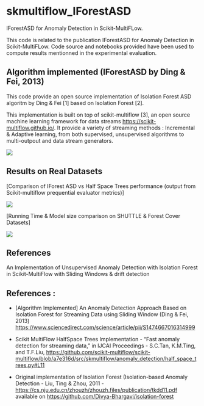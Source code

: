 # skmultiflow_IForestASD
 IForestASD for Anomaly Detection in Scikit-MultiFLow.

This code is related to the publication IForestASD for Anomaly Detection in Scikit-MultiFLow.
Code source and notebooks provided have been used to compute results mentionned in the experimental evaluation.

## Algorithm implemented (IForestASD by Ding & Fei, 2013)
This code provide an open source implementation of Isolation Forest ASD algoritm by Ding & Fei [1] based on Isolation Forest [2].

This implementation is built on top of scikit-multiflow [3], an open source machine learning framework for data streams https://scikit-multiflow.github.io/. It provide a variety of streaming methods : Incremental & Adaptive learning, from both supervised, unsupervised algorithms to multi-outpout and data stream generators.

<img src= "https://github.com/MariamBARRY/skmultiflow_IForestASD/blob/master/figures/algorithm_IForest_ASD_Ding_Fei_2013.png">


## Results on Real Datasets 

[Comparison of IForest ASD vs Half Space Trees performance (output from Scikit-multiflow prequential evaluator metrics)]

<img src= "https://github.com/MariamBARRY/skmultiflow_IForestASD/blob/master/figures/Results_Metrics_IForestASD_HSTrees.PNG">

[Running Time & Model size comparison on SHUTTLE & Forest Cover Datasets]

<img src="https://github.com/MariamBARRY/skmultiflow_IForestASD/blob/master/figures/Results_Experiments_Paper.PNG">

## References

An Implementation of Unsupervised Anomaly Detection with Isolation Forest in Scikit-MultiFlow with Sliding Windows \& drift detection


## References :

 - [Algorithm Implemented] An Anomaly Detection Approach Based on Isolation Forest  for Streaming Data using Sliding Window (Ding \& Fei, 2013) https://www.sciencedirect.com/science/article/pii/S1474667016314999

 - Scikit MultiFlow HalfSpace Trees Implementation - “Fast anomaly detection for streaming data,” in IJCAI Proceedings - S.C.Tan, K.M.Ting, and T.F.Liu, https://github.com/scikit-multiflow/scikit-multiflow/blob/a7e316d/src/skmultiflow/anomaly_detection/half_space_trees.py#L11

 - Original implementation of Isolation Forest (Isolation-based Anomaly Detection  - Liu, Ting \& Zhou, 2011 - https://cs.nju.edu.cn/zhouzh/zhouzh.files/publication/tkdd11.pdf
 available on  https://github.com/Divya-Bhargavi/isolation-forest 
